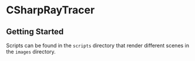 # CSharpRayTracer

## Getting Started

Scripts can be found in the `scripts` directory that render different scenes in the `images` directory.
